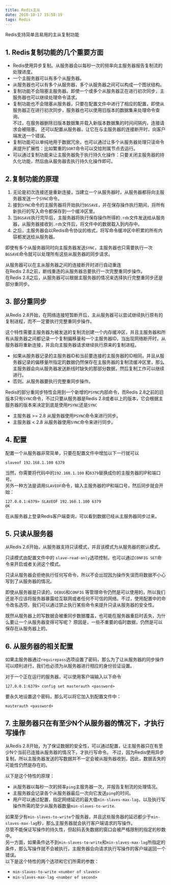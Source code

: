```yaml
---
title: Redis主从
date: 2018-10-17 15:58:19
tags: Redis
---
```


Redis支持简单且易用的主从复制功能

## 1. Redis复制功能的几个重要方面
- Redis使用异步复制。从服务器会以每秒一次的频率向主服务器报告复制流的处理进度。
- 一个主服务器可以有多个从服务器。
- 从服务器也可以有多个从服务器，多个从服务器之间可以构成一个图状结构。
- 复制功能不会阻塞主服务器。即使一个或多个从服务器正在进行初次同步，主服务器也可以继续处理命令请求。
- 复制功能也不会阻塞从服务器，只要在配置文件中进行了相应的配置，即使从服务器正在进行初次同步，服务器也可以使用旧版本的数据集来处理命令查询。   
不过，在服务器删除旧版本数据集并载入新版本数据集的时间间隔内，连接请求会被阻塞。
还可以配置从服务器，让它在与主服务器的连接断开时，向客户端发送一个错误。
- 复制功能可以单纯地用于数据冗余，也可以通过让多个从服务器处理只读命令来提升扩展性：比如繁重的`SORT`命令可以交给附属节点去运行。
- 可以通过复制功能来让主服务器免于执行持久化操作：只要关闭主服务器的持久化功能，然后由从服务器去执行持久化操作即可。

## 2.复制功能的原理

1. 无论是初次连接还是重新连接，当建立一个从服务器时，从服务器都将向主服务器发送一个`SYNC`命令。
2. 接到`SYNC`命令的主服务器将开始执行`BGSAVE`，并在保存操作执行期间，将所有新执行的写入命令都保存到一个缓冲区里。
3. 当`BGSAVE`执行完毕后，主服务器将执行保存操作所得的`.rdb`文件发送给从服务器，从服务器接收到`.rdb`文件后，将文件中的数据载入到内存中。
4. 之后，主服务器会以Redis命令协议的格式，将写命令缓冲区中积累的所有内容都发送给从服务器。

即使有多个从服务器同时向主服务器发送`SYNC`，主服务器也只需要执行一次`BGSAVE`命令就可以处理所有这些从服务器的同步请求。

从服务器可以在主从服务器之间的连接断开时进行自动重连  
在Redis 2.8之前，断线重连的从服务器总要执行一次完整重同步操作。  
在Redis 2.8之后，从服务器可以根据主服务器的情况来选择执行完整重同步还是部分重同步。

## 3. 部分重同步
从Redis 2.8开始，在网络连接短暂断开后，主从服务器可以尝试继续执行原有的复制进程，而不一定要执行完整重同步操作。

这个特性需要主服务器为被发送的复制流创建一个内存缓冲区，并且主服务器和所有从服务器之间都记录一个复制偏移量和一个主服务器ID，当出现网络断开时，从服务器将重新连接，并且向主服务器请求继续执行原来的复制进程。

- 如果从服务器记录的主服务器ID和当前要连接的主服务器的ID相同，并且从服务器记录的偏移量所指定的数据仍然保存在主服务器的复制流缓冲区里，那么主服务器会向从服务器发送断线时缺失的那部分数据，然后复制工作可以继续进行。
- 否则。从服务器要执行完整重同步操作。

Redis的部分重同步特性会用到一个新增的`PSYNC`内部命令，而Redis 2.8之前的旧版本只有`SYNC`命令，不过只要从服务器是Redis 2.8或者以上的版本，它会根据主服务器的版本来决定到底是使用`PSYNC`还是`SYNC`

- 主服务器 >= 2.8 从服务器使用`PSYNC`命令来进行同步。 
- 主服务器 < 2.8 从服务器使用`SYNC`命令来进行同步。 

## 4. 配置

配置一个从服务器非常简单，只要在配置文件中增加以下一行就可以
```
slaveof 192.168.1.100 6379
```
当然，你需要将代码中的`192.168.1.100` 和`6379`替换成你的主服务器的IP和端口号。  
另外一种方法是调用`SLAVEOF`命令，输入主服务器的IP和端口号，然后同步就会开始：
```
127.0.0.1:6379> SLAVEOF 192.168.1.100 6379
OK
```
在从服务器上登录Redis客户端查询，可以看到数据已经从主服务器同步过来。

## 5. 只读从服务器
从Redis 2.6开始，从服务器支持只读模式，并且该模式为从服务器的默认模式。

只读模式由配置文件中的 `slave-read-only`选项控制，也可以通过`CONFIG SET`命令来开启或者关闭这个模式。

只读从服务器会拒绝执行任何写命令，所以不会出现因为操作失误而将数据不小心写到了从服务器的情况。

即使从服务器是只读的，`DEBUG`和`CONFIG` 等管理命令仍然是可以使用的，所以我们还是不应该将服务器暴露给互联网或者任何不可信的网络。不过，使用配置中的命令改名选项，我们可以通过禁止执行某些命令来提升只读从服务器的安全性。

既然从服务器上的写数据会被重同步数据覆盖，也可能在服务器重启时丢失，为什么要让一个从服务器变得可写呢？
原因是，一些不重要的临时数据，仍然是可以保存在从服务器上的。

## 6. 从服务器的相关配置
如果主服务器通过`requirepass`选项设置了密码，那么为了让从服务器的同步操作可以顺利进行，我们也必须为从服务器进行相应的身份验证设置。

对于一个正在运行的服务器，可以使用客户端输入以下命令
```
127.0.0.1:6379> config set masterauth <password>
```
要永久地设置这个密码，那么可以将它加入到配置文件中：
``` 
masterauth <password>
```

## 7. 主服务器只在有至少N个从服务器的情况下，才执行写操作

从Redis 2.8开始，为了保证数据的安全性，可以通过配置，让主服务器只在有至少N个当前已连接从服务器的情况下，才执行写命令。
不过，因为Redis使用异步复制，所以主服务器发送的写数据并不一定会被从服务器收到，因此，数据丢失的可能性仍然是存在的。

以下是这个特性的原理：
- 从服务器以每秒一次的频率`ping`主服务器一次，并报告复制流的处理情况。
- 主服务器会记录各个从服务器最后一次向它发送`ping`的时间。
- 用户可以通过配置，指定网络延迟的最大值`min-slaves-max-lag`，以及执行写操作所需的至少从服务器数量`min-slaves-to-write`.

如果至少有`min-slaves-to-write`个服务器，并且这些服务器的延迟都少于`min-slaves-max-lag`秒，那么主服务器就会执行客户端请求的写操作。  
尽管不能保证写操作的持久性，但起码丢失数据的窗口会被严格限制的指定的秒数中。  
另一方面，如果条件达不到`min-slaves-to-write`和`min-slaves-max-lag`所指定的条件，那么写操作就不会被执行，主服务器会向请求执行写操作的客户端返回一个错误。  
以下是这个特性的两个选项和它们所需的参数：
- `min-slaves-to-write <number of slaves>`
- `min-slaves-max-lag <number of second>`



